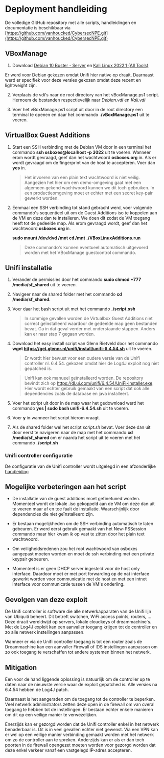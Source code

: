 # Deployment handleiding

De volledige GitHub repository met alle scripts, handleidingen en documentatie is beschikbaar via [https://github.com/vanhoucked/CybersecNPE.git](https://github.com/vanhoucked/CybersecNPE.git)

## VBoxManage
1. Download [Debian 10 Buster - Server](https://sourceforge.net/projects/osboxes/files/v/vb/14-D-b/10/CLI/64bit.7z/download) en [Kali Linux 2022.1 (All Tools)](https://sourceforge.net/projects/osboxes/files/v/vb/25-Kl-l-x/2022.1/64bit.7z/download)

Er werd voor Debian gekezen omdat Unifi hier native op draait. Daarnaast werd er specifiek voor deze versies gekozen omdat deze recent en lightweight zijn.

2. Verplaats de vdi's naar de root directory van het vBoxManage.ps1 script. Hernoem de bestanden respectievelijk naar *Debian.vdi* en *Kali.vdi*

3. Voer het vBoxManage.ps1 script uit door in de root directory een terminal te openen en daar het commando **./vBoxManage.ps1** uit te voeren.

## VirtualBox Guest Additions
1. Start een SSH verbinding met de Debian VM door in een terminal het commando **ssh osboxes@localhost -p 3022** uit te voeren. Wanneer erom wordt gevraagd, geef dan het wachtwoord **osboxes.org** in. Als er wordt gevraagd om de fingerprint van de host te accepteren. Voer dan **yes** in.

    > Het invoeren van een plain text wachtwoord is niet veilig. Aangezien het hier om een demo-omgeving gaat met een algemeen gekend wachtwoord kunnen we dit toch gebruiken. In een productieomgeving moet er echter met een secret key-pair gewerkt worden.

2. Eenmaal een SSH verbinding tot stand gebracht werd, voer volgende commando's sequentieel uit om de Guest Additions iso te koppelen aan de VM en deze dan te installeren. We doen dit zodat de VM toegang heeft tot de gedeelde map. Als erom gevraagd wordt, geef dan het wachtwoord **osboxes.org** in.

    **sudo mount /dev/dvd /mnt**
    **cd /mnt**
    **./VBoxLinuxAdditions.run**

    > Deze commando's kunnen eventueel automatisch uitgevoerd worden met het VBoxManage guestcontrol commando.

## Unifi installatie
1. Verander de permissies door het commando **sudo chmod +777 /media/sf_shared** uit te voeren.

2. Navigeer naar de shared folder met het commando **cd /media/sf_shared**.

3. Voer daar het bash script uit met het commando **./script.ssh**

    > In sommige gevallen worden de Virtualbox Guest Additions niet correct geïnstalleerd waardoor de gedeelde map geen bestanden bevat. Ga in dat geval verder met onderstaande stappen. Anders kan er naar stap 7 gegaan worden.

4. Download het easy install script van Glenn Rietveld door het commando **wget https://get.glennr.nl/unifi/install/unifi-6.4.54.sh** uit te voeren.

    > Er wordt hier bewust voor een oudere versie van de Unifi controller nl. 6.4.54. gekozen omdat hier de Log4J exploit nog niet gepatched is.

    > Unifi kan ook manueel geïnstalleerd worden. De repository bevindt zich op https://dl.ui.com/unifi/6.4.54/UniFi-installer.exe. Hier wordt echter gebruik gemaakt van een script dat ook alle dependencies zoals de database en java installeert.

5. Voer het script uit door in de map waar het gedownload werd het commando **yes | sudo bash unifi-6.4.54.sh** uit te voeren.

6. Voer **y** in wanneer het script hierom vraagt.

7. Als de shared folder wel het script *script.sh* bevat. Voer deze dan uit door eerst te navigeren naar de map met het commando **cd /media/sf_shared** om er naarda het script uit te voeren met het commando **./script.sh**

### Unifi controller configuratie

De configuratie van de Unifi controller wordt uitgelegd in een afzonderlijke [handleiding](unifi-manual.md)






## Mogelijke verbeteringen aan het script
- De installatie van de guest additions moet gefinetuned worden. Momenteel wordt de lokale .iso gekoppeld aan de VM om deze dan uit te voeren maar af en toe faalt de installatie. Waarschijnlijk door dependencies die niet geïnstalleerd zijn.

- Er bestaan mogelijkheden om de SSH verbinding automatisch te laten gebeuren. Er werd eerst gebruik gemaakt van het New-PSSession commando maar hier kwam ik op vast te zitten door het plain text wachtwoord.

- Om veiligheidsredenen zou het root wachtwoord van osboxes aangepast moeten worden en moet de ssh verbinding met een private keypair gebeuren.

- Momenteel is er geen DHCP server ingesteld voor de host only interface. Daardoor moet er met port forwarding op de nat interface gewerkt worden voor communicatie met de host en met een intnet interface voor communicatie tussen de VM's onderling.

## Gevolgen van deze exploit
De Unifi controller is software die alle netwerkapparaten van de Unifi lijn van Ubiquiti beheert. Dit betreft switchen, WiFi access points, routers, ... Deze draait wereldwijd op servers, lokale cloudkeys of dreammachine's. Met de Log4J exploit kan een aanvaller toegang krijgen tot de controller en zo alle netwerk instellingen aanpassen.

Wanneer er via de Unifi controller toegang is tot een router zoals de Dreammachine kan een aanvaller Firewall of IDS instellingen aanpassen om zo ook toegang te verschaffen tot andere systemen binnen het netwerk.

## Mitigation
Een voor de hand liggende oplossing is natuurlijk om de controller up te daten naar de nieuwste versie waar de exploit gepatched is. Alle versies na 6.4.54 hebben de Log4J patch.

Daarnaast is het aangeraden om de toegang tot de controller te beperken. Veel netwerk administrators zetten deze open in de firewall om van overal toegang te hebben tot de instellingen. Er bestaan echter enkele manieren om dit op een veilige manier te verwezelijken.

Enerzijds kan er gezorgd worden dat de Unifi controller enkel in het netwerk benaderbaar is. Dit is in veel gevallen echter niet gewenst. Via een VPN kan er wel op een veilige manier verbinding gemaakt worden met het netwerk om zo de controller aan te spreken. Anderzijds kan er als er dan toch poorten in de firewall opengezet moeten worden voor gezorgd worden dat deze enkel verkeer vanaf een vastgelegd IP-adres accepteren.